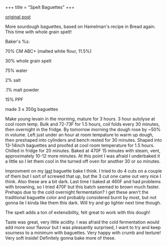 +++
title = "Spelt Baguettes"
+++

[original post](https://old.reddit.com/r/Sourdough/comments/oahpg0/baguettes_w_some_whole_grain_spelt/)

More sourdough baguettes, based on Hamelman's recipe in Bread again. This time with whole grain spelt!

Baker's %s:

70% CM ABC+ (malted white flour, 11.5%)

30% whole grain spelt

75% water

2% salt

.1% malt powder

15% PPF

made 3 x 350g baguettes

Make young levain in the morning, mature for 3 hours. 3 hour autolyse at cool room temp. Bulk and 72-73F for 1.5 hours, coil folds every 30 minutes, then overnight in the fridge. By tomorrow morning the dough rose by ~50% in volume. Left just under an hour at room tempature to warm up dough, then preshaped into cylinders and bench rested for 30 minutes. Shaped into 13-14inch baguettes and proofed at cool room temperature for 1.5 hours. Chilled in fridge for 20 minutes. Baked at 470F 15 minutes with steam, vent, approximately 10-12 more minutes. At this point I was afraid I underbaked it a little so I let them cool in the turned off oven for another 30 or so minutes.

Improvment on my [last](https://www.reddit.com/r/Sourdough/comments/nxreg2/first_baguettes_a_in_while/) baguette bake I think. I tried to do 4 cuts on a couple of them but I sort of screwed that up, but the 3 cut one came out very nice I think. Also these are a bit dark. Last time I baked at 460F and had problems with browning, so I tried 470F but this batch seemed to brown much faster. Prehaps due to the cold overnight fermentation? I get these aren't the traditional baguette color and probably considered burnt by most, but not gonna lie I kinda like them this dark. Will try and go lighter next time though.

The spelt adds a ton of extensibility, felt great to work with this dough!

Taste was great, very little acidity. I was afraid the cold fermentation would add more sour flavour but I was pleasantly surprised, I want to try and keep sourness to a minimum with baguettes. Very happy with crumb and texture! Very soft inside! Definitely gonna bake more of these.
